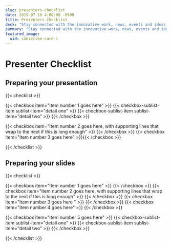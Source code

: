 ```yaml
---
slug: presenters-checklist
date: 2019-07-10 4:00:00 -0500
title: Presenters Checklist
deck: "Stay connected with the innovative work, news, events and ideas from people and teams across government"
summary: "Stay connected with the innovative work, news, events and ideas from people and teams across government"
featured_image:
  uid: subscribe-card-1
---
```



# Presenter Checklist

## Preparing your presentation

{{< checklist >}}

  {{< checkbox item="Item number 1 goes here" >}}
  {{< checkbox-sublist-item sublist-item="detail one" >}}
  {{< checkbox-sublist-item sublist-item="detail two" >}} 
  {{< /checkbox >}}

  {{< checkbox item="Item number 2 goes here, with supporting lines that wrap to the next if this is long enough" >}}  {{< /checkbox >}}
  {{< checkbox item="Item number 3 goes here" >}}{{< /checkbox >}}
  
{{< /checklist >}}


## Preparing your slides

{{< checklist >}}

  {{< checkbox item="Item number 1 goes here" >}} {{< /checkbox >}}
  {{< checkbox item="Item number 2 goes here, with supporting lines that wrap to the next if this is long enough" >}} {{< /checkbox >}}
  {{< checkbox item="Item number 3 goes here " >}} {{< /checkbox >}}
  {{< checkbox item="Item number 4 goes here" >}} {{< /checkbox >}}

  {{< checkbox item="Item number 5 goes here" >}}
  {{< checkbox-sublist-item sublist-item="detail one" >}}
  {{< checkbox-sublist-item sublist-item="detail two" >}} 
  {{< /checkbox >}}

  
{{< /checklist >}}